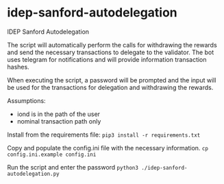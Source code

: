 # idep-sanford-autodelegation
IDEP Sanford Autodelegation

The script will automatically perform the calls for withdrawing the rewards and send the
necessary transactions to delegate to the validator. The bot uses telegram for notifications
and will provide information transaction hashes.

When executing the script, a password will be prompted and the input will be used for
the transactions for delegation and withdrawing the rewards.

Assumptions:
- iond is in the path of the user
- nominal transaction path only

Install from the requirements file:
```pip3 install -r requirements.txt```

Copy and populate the config.ini file with the necessary information.
```cp config.ini.example config.ini```

Run the script and enter the password
```python3 ./idep-sanford-autodelegation.py```
